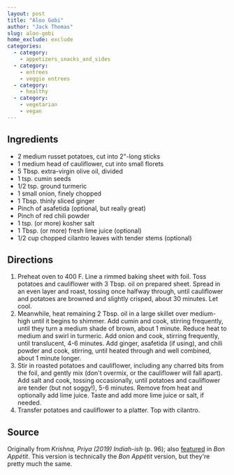 ```yaml
---
layout: post
title: "Aloo Gobi"
author: "Jack Thomas"
slug: aloo-gobi
home_exclude: exclude
categories:
  - category:
    - appetizers_snacks_and_sides
  - category:
    - entrees
    - veggie entrees
  - category:
    - healthy
  - category:
    - vegetarian
    - vegan
---
```


## Ingredients

- 2 medium russet potatoes, cut into 2"-long sticks
- 1 medium head of cauliflower, cut into small florets
- 5 Tbsp. extra-virgin olive oil, divided
- 1 tsp. cumin seeds
- 1/2 tsp. ground turmeric
- 1 small onion, finely chopped
- 1 Tbsp. thinly sliced ginger
- Pinch of asafetida (optional, but really great)
- Pinch of red chili powder
- 1 tsp. (or more) kosher salt
- 1 Tbsp. (or more) fresh lime juice (optional)
- 1/2 cup chopped cilantro leaves with tender stems (optional)

## Directions

1. Preheat oven to 400 F. Line a rimmed baking sheet with foil. Toss potatoes and cauliflower with 3 Tbsp. oil on prepared sheet. Spread in an even layer and roast, tossing once halfway through, until cauliflower and potatoes are browned and slightly crisped, about 30 minutes. Let cool.
2. Meanwhile, heat remaining 2 Tbsp. oil in a large skillet over medium-high until it begins to shimmer. Add cumin and cook, stirring frequently, until they turn a medium shade of brown, about 1 minute. Reduce heat to medium and swirl in turmeric. Add onion and cook, stirring frequently, until translucent, 4-6 minutes. Add ginger, asafetida (if using), and chili powder and cook, stirring, until heated through and well combined, about 1 minute longer.
3. Stir in roasted potatoes and cauliflower, including any charred bits from the foil, and gently mix (don't overmix, or the cauliflower will fall apart). Add salt and cook, tossing occasionally, until potatoes and cauliflower are tender (but not soggy!), 5-6 minutes. Remove from heat and optionally add lime juice. Taste and add more lime juice or salt, if needed.
4. Transfer potatoes and cauliflower to a platter. Top with cilantro.

## Source

Originally from *Krishna, Priya (2019) Indiah-ish* (p. 96); also [featured]((https://www.bonappetit.com/recipe/roasted-aloo-gobi-potatoes-and-cauliflower)) in *Bon Appétit*. This version is technically the *Bon Appétit* version, but they're pretty much the same.
